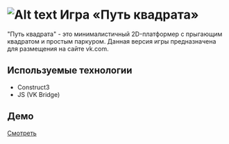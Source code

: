 # ![Alt text](favicon.ico?raw=true "Иконка игры")  Игра «Путь квадрата»
"Путь квадрата" - это минималистичный 2D-платформер с прыгающим квадратом и простым паркуром. Данная версия игры предназначена для размещения на сайте vk.com. 
## Используемые технологии
- Construct3
- JS (VK Bridge)
## Демо
[Смотреть](https://vk.com/app51552352)
